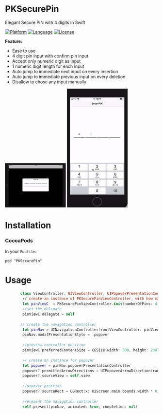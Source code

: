 # PKSecurePin
Elegant Secure PIN with 4 digits in Swift

[![Platform](http://img.shields.io/badge/platform-ios-blue.svg?style=flat
)](https://developer.apple.com/iphone/index.action)
[![Language](http://img.shields.io/badge/language-swift-brightgreen.svg?style=flat
)](https://developer.apple.com/swift)
[![License](http://img.shields.io/badge/license-MIT-lightgrey.svg?style=flat
)](http://mit-license.org)

**Feature:**
* Ease to use
* 4 digit pin input with confirm pin input
* Accept only numeric digit as input
* 1 numeric digit length for each input
* Auto jump to immediate next input on every insertion
* Auto jump to immediate previous input on every deletion
* Disallow to chose any input manually

<img src="./demo.gif" width="200" alt="Screenshot" />
<img src="./iphone_demo.gif" width="200" alt="Screenshot" />

# Installation
### CocoaPods
In your `Podfile`:
```
pod "PKSecurePin"
```

# Usage
```swift
       class ViewController: UIViewController, UIPopoverPresentationControllerDelegate, PKSecurePinControllerDelegate
        // create an instance of PKSecurePinViewController, with how many PIN, OTP or confirmation, position from top
        let pinViewC  = PKSecurePinViewController.init(numberOfPins: 4, withconfirmation: false, topPos: 230)
        //set the delegate
        pinViewC.delegate = self
        
       // create the navigation controller
        let pinNav = UINavigationController(rootViewController: pinViewC)        
        pinNav.modalPresentationStyle = .popover

        //pinview controller position
        pinViewC.preferredContentSize = CGSize(width: 500, height: 200)
        
        // create an instance for popover
        let popover = pinNav.popoverPresentationController
        popover?.permittedArrowDirections = UIPopoverArrowDirection(rawValue: 0)
        popover?.sourceView = self.view

        //popover position
        popover?.sourceRect = CGRect(x: UIScreen.main.bounds.width * 0.5 - UIScreen.main.bounds.width * 0.25, y: UIScreen.main.bounds.height * 0.5 - 100, width: UIScreen.main.bounds.width * 0.5, height: 200)
        
        //present the navigation controller
        self.present(pinNav, animated: true, completion: nil)



